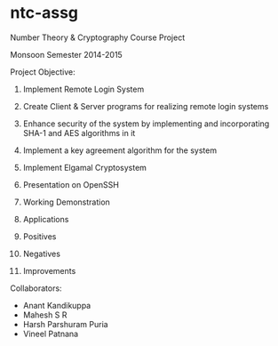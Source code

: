ntc-assg
========

Number Theory &amp; Cryptography Course Project 

Monsoon Semester 2014-2015

Project Objective:

1. Implement Remote Login System
  1. Create Client &amp; Server programs for realizing remote login systems
  2. Enhance security of the system by implementing and incorporating SHA-1 and AES algorithms in it
  3. Implement a key agreement algorithm for the system

2. Implement Elgamal Cryptosystem
3. Presentation on OpenSSH
  1. Working Demonstration
  2. Applications
  3. Positives
  4. Negatives
  5. Improvements

Collaborators:
* Anant Kandikuppa
* Mahesh S R
* Harsh Parshuram Puria
* Vineel Patnana


